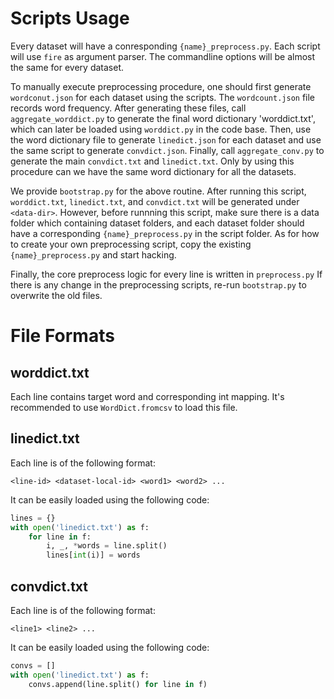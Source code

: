 # Scripts Usage

Every dataset will have a conresponding `{name}_preprocess.py`. Each script
will use `fire` as argument parser. The commandline options will be almost the
same for every dataset.

To manually execute preprocessing procedure, one should first generate
`wordconut.json` for each dataset using the scripts. The `wordcount.json` file
records word frequency. After generating these files, call
`aggregate_worddict.py` to generate the final word dictionary 'worddict.txt', which can
later be loaded using `worddict.py` in the code base. Then, use the word dictionary
file to generate `linedict.json` for each dataset and use the same script to
generate `convdict.json`. Finally, call `aggregate_conv.py` to generate the
main `convdict.txt` and `linedict.txt`. Only by using this procedure can we
have the same word dictionary for all the datasets.

We provide `bootstrap.py` for the above routine. After running this script,
`worddict.txt`, `linedict.txt`, and `convdict.txt` will be generated under
`<data-dir>`. However, before runnning this script, make sure there is a data
folder which containing dataset folders, and each dataset folder should have a
corresponding `{name}_preprocess.py` in the script folder. As for how to create
your own preprocessing script, copy the existing `{name}_preprocess.py` and
start hacking.

Finally, the core preprocess logic for every line is written in `preprocess.py`
If there is any change in the preprocessing scripts, re-run `bootstrap.py` to
overwrite the old files.

# File Formats

## worddict.txt

Each line contains target word and corresponding int mapping. It's recommended
to use `WordDict.fromcsv` to load this file.

## linedict.txt
Each line is of the following format:

```
<line-id> <dataset-local-id> <word1> <word2> ...
```

It can be easily loaded using the following code:

```python
lines = {}
with open('linedict.txt') as f:
    for line in f:
        i, _, *words = line.split()
        lines[int(i)] = words
```

## convdict.txt
Each line is of the following format:

```
<line1> <line2> ...
```

It can be easily loaded using the following code:

```python
convs = []
with open('linedict.txt') as f:
    convs.append(line.split() for line in f)
```

